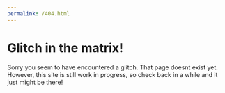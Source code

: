 ```yaml
---
permalink: /404.html
---
```

# Glitch in the matrix!

Sorry you seem to have encountered a glitch. That page doesnt exist yet.
However, this site is still work in progress, so check back in a while and it just might be there!
